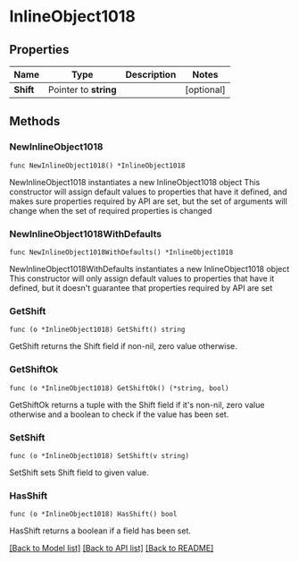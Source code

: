 # InlineObject1018

## Properties

Name | Type | Description | Notes
------------ | ------------- | ------------- | -------------
**Shift** | Pointer to **string** |  | [optional] 

## Methods

### NewInlineObject1018

`func NewInlineObject1018() *InlineObject1018`

NewInlineObject1018 instantiates a new InlineObject1018 object
This constructor will assign default values to properties that have it defined,
and makes sure properties required by API are set, but the set of arguments
will change when the set of required properties is changed

### NewInlineObject1018WithDefaults

`func NewInlineObject1018WithDefaults() *InlineObject1018`

NewInlineObject1018WithDefaults instantiates a new InlineObject1018 object
This constructor will only assign default values to properties that have it defined,
but it doesn't guarantee that properties required by API are set

### GetShift

`func (o *InlineObject1018) GetShift() string`

GetShift returns the Shift field if non-nil, zero value otherwise.

### GetShiftOk

`func (o *InlineObject1018) GetShiftOk() (*string, bool)`

GetShiftOk returns a tuple with the Shift field if it's non-nil, zero value otherwise
and a boolean to check if the value has been set.

### SetShift

`func (o *InlineObject1018) SetShift(v string)`

SetShift sets Shift field to given value.

### HasShift

`func (o *InlineObject1018) HasShift() bool`

HasShift returns a boolean if a field has been set.


[[Back to Model list]](../README.md#documentation-for-models) [[Back to API list]](../README.md#documentation-for-api-endpoints) [[Back to README]](../README.md)


